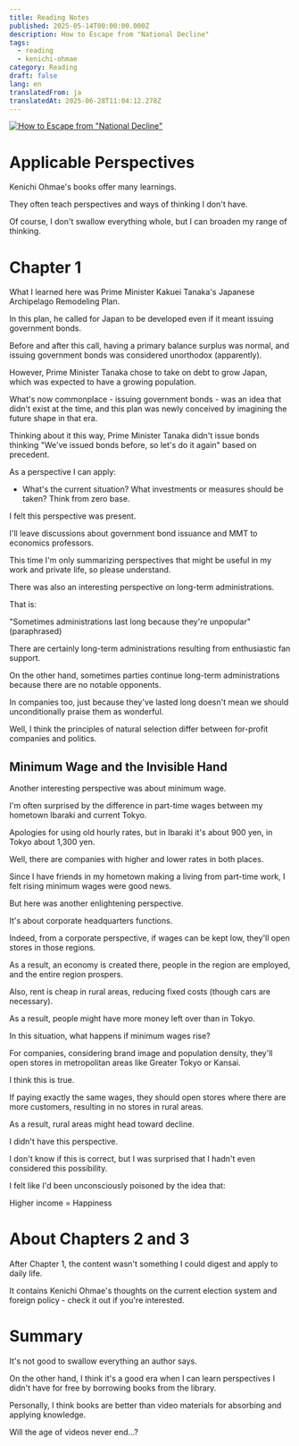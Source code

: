 ```yaml
---
title: Reading Notes
published: 2025-05-14T00:00:00.000Z
description: How to Escape from "National Decline"
tags:
  - reading
  - kenichi-ohmae
category: Reading
draft: false
lang: en
translatedFrom: ja
translatedAt: 2025-06-28T11:04:12.278Z
---
```

[![How to Escape from "National Decline"](https://m.media-amazon.com/images/I/71LclTyrbUL._SY522_.jpg)](https://amzn.asia/d/9s3DJPD)

# Applicable Perspectives

Kenichi Ohmae's books offer many learnings.

They often teach perspectives and ways of thinking I don't have.

Of course, I don't swallow everything whole, but I can broaden my range of thinking.

# Chapter 1

What I learned here was Prime Minister Kakuei Tanaka's Japanese Archipelago Remodeling Plan.

In this plan, he called for Japan to be developed even if it meant issuing government bonds.

Before and after this call, having a primary balance surplus was normal, and issuing government bonds was considered unorthodox (apparently).

However, Prime Minister Tanaka chose to take on debt to grow Japan, which was expected to have a growing population.

What's now commonplace - issuing government bonds - was an idea that didn't exist at the time, and this plan was newly conceived by imagining the future shape in that era.

Thinking about it this way, Prime Minister Tanaka didn't issue bonds thinking "We've issued bonds before, so let's do it again" based on precedent.

As a perspective I can apply:

- What's the current situation? What investments or measures should be taken? Think from zero base.

I felt this perspective was present.

I'll leave discussions about government bond issuance and MMT to economics professors.

This time I'm only summarizing perspectives that might be useful in my work and private life, so please understand.

There was also an interesting perspective on long-term administrations.

That is:

"Sometimes administrations last long because they're unpopular" (paraphrased)

There are certainly long-term administrations resulting from enthusiastic fan support.

On the other hand, sometimes parties continue long-term administrations because there are no notable opponents.

In companies too, just because they've lasted long doesn't mean we should unconditionally praise them as wonderful.

Well, I think the principles of natural selection differ between for-profit companies and politics.


## Minimum Wage and the Invisible Hand

Another interesting perspective was about minimum wage.

I'm often surprised by the difference in part-time wages between my hometown Ibaraki and current Tokyo.

Apologies for using old hourly rates, but in Ibaraki it's about 900 yen, in Tokyo about 1,300 yen.

Well, there are companies with higher and lower rates in both places.

Since I have friends in my hometown making a living from part-time work, I felt rising minimum wages were good news.

But here was another enlightening perspective.

It's about corporate headquarters functions.

Indeed, from a corporate perspective, if wages can be kept low, they'll open stores in those regions.

As a result, an economy is created there, people in the region are employed, and the entire region prospers.

Also, rent is cheap in rural areas, reducing fixed costs (though cars are necessary).

As a result, people might have more money left over than in Tokyo.

In this situation, what happens if minimum wages rise?

For companies, considering brand image and population density, they'll open stores in metropolitan areas like Greater Tokyo or Kansai.

I think this is true.

If paying exactly the same wages, they should open stores where there are more customers, resulting in no stores in rural areas.

As a result, rural areas might head toward decline.

I didn't have this perspective.

I don't know if this is correct, but I was surprised that I hadn't even considered this possibility.

I felt like I'd been unconsciously poisoned by the idea that:

Higher income = Happiness


# About Chapters 2 and 3

After Chapter 1, the content wasn't something I could digest and apply to daily life.

It contains Kenichi Ohmae's thoughts on the current election system and foreign policy - check it out if you're interested.


# Summary

It's not good to swallow everything an author says.

On the other hand, I think it's a good era when I can learn perspectives I didn't have for free by borrowing books from the library.

Personally, I think books are better than video materials for absorbing and applying knowledge.

Will the age of videos never end...?
